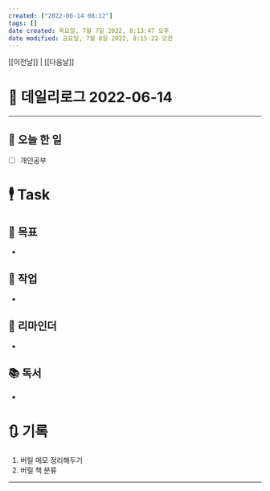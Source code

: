 ```yaml
---
created: ["2022-06-14 08:12"]
tags: []
date created: 목요일, 7월 7일 2022, 8:13:47 오후
date modified: 금요일, 7월 8일 2022, 8:15:22 오전
---
```


[[이전날]] | [[다음날]]

# 📅 데일리로그 2022-06-14
---
## 🔷 오늘 한 일
- [ ] 개인공부


# 🕴 Task
## 🎯 목표
-
 
## 🚀 작업
-
 
## 📕 리마인더
-
 
## 📚 독서
-
 

# 🔃 기록
1. 버릴 메모 정리해두기
2. 버릴 책 분류
---

